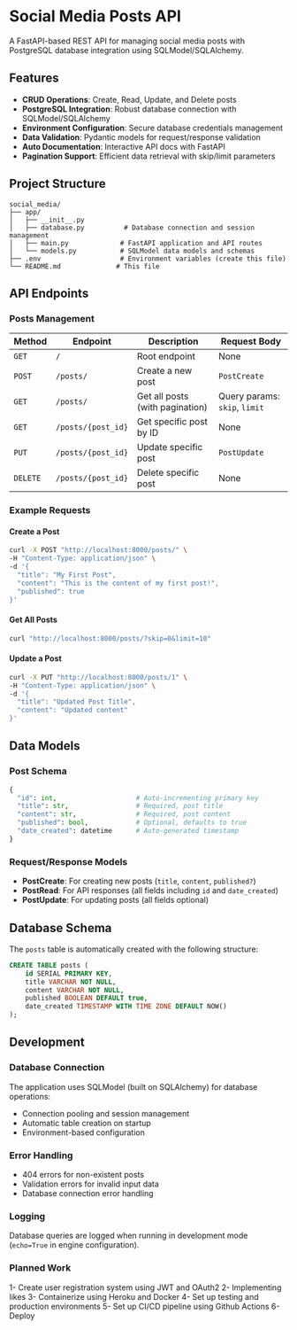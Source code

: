 # Social Media Posts API

A FastAPI-based REST API for managing social media posts with PostgreSQL database integration using SQLModel/SQLAlchemy.

## Features

- **CRUD Operations**: Create, Read, Update, and Delete posts
- **PostgreSQL Integration**: Robust database connection with SQLModel/SQLAlchemy
- **Environment Configuration**: Secure database credentials management
- **Data Validation**: Pydantic models for request/response validation
- **Auto Documentation**: Interactive API docs with FastAPI
- **Pagination Support**: Efficient data retrieval with skip/limit parameters

## Project Structure

```
social_media/
├── app/
│   ├── __init__.py
│   ├── database.py          # Database connection and session management
│   ├── main.py             # FastAPI application and API routes
│   └── models.py           # SQLModel data models and schemas
├── .env                    # Environment variables (create this file)
└── README.md              # This file
```
## API Endpoints

### Posts Management

| Method | Endpoint | Description | Request Body |
|--------|----------|-------------|--------------|
| `GET` | `/` | Root endpoint | None |
| `POST` | `/posts/` | Create a new post | `PostCreate` |
| `GET` | `/posts/` | Get all posts (with pagination) | Query params: `skip`, `limit` |
| `GET` | `/posts/{post_id}` | Get specific post by ID | None |
| `PUT` | `/posts/{post_id}` | Update specific post | `PostUpdate` |
| `DELETE` | `/posts/{post_id}` | Delete specific post | None |

### Example Requests

#### Create a Post
```bash
curl -X POST "http://localhost:8000/posts/" \
-H "Content-Type: application/json" \
-d '{
  "title": "My First Post",
  "content": "This is the content of my first post!",
  "published": true
}'
```

#### Get All Posts
```bash
curl "http://localhost:8000/posts/?skip=0&limit=10"
```

#### Update a Post
```bash
curl -X PUT "http://localhost:8000/posts/1" \
-H "Content-Type: application/json" \
-d '{
  "title": "Updated Post Title",
  "content": "Updated content"
}'
```

## Data Models

### Post Schema
```python
{
  "id": int,                    # Auto-incrementing primary key
  "title": str,                 # Required, post title
  "content": str,               # Required, post content
  "published": bool,            # Optional, defaults to true
  "date_created": datetime      # Auto-generated timestamp
}
```

### Request/Response Models
- **PostCreate**: For creating new posts (`title`, `content`, `published?`)
- **PostRead**: For API responses (all fields including `id` and `date_created`)
- **PostUpdate**: For updating posts (all fields optional)

## Database Schema

The `posts` table is automatically created with the following structure:

```sql
CREATE TABLE posts (
    id SERIAL PRIMARY KEY,
    title VARCHAR NOT NULL,
    content VARCHAR NOT NULL,
    published BOOLEAN DEFAULT true,
    date_created TIMESTAMP WITH TIME ZONE DEFAULT NOW()
);
```

## Development

### Database Connection
The application uses SQLModel (built on SQLAlchemy) for database operations:
- Connection pooling and session management
- Automatic table creation on startup
- Environment-based configuration

### Error Handling
- 404 errors for non-existent posts
- Validation errors for invalid input data
- Database connection error handling

### Logging
Database queries are logged when running in development mode (`echo=True` in engine configuration).

### Planned Work
1- Create user registration system using JWT and OAuth2
2- Implementing likes
3- Containerize using Heroku and Docker
4- Set up testing and production environments
5- Set up CI/CD pipeline using Github Actions
6- Deploy